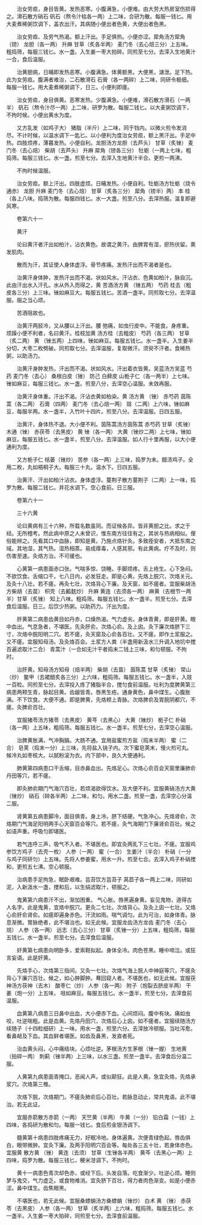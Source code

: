 <!-- { "loadSidebar": true } -->
　　治女劳疸，身目皆黄。发热恶寒。小腹满急，小便难。由大劳大热房室伤损得之。滑石散方硝石 矾石（熬令汁枯各一两）上二味，合研为散。每服一钱匕。用大麦煮稀粥饮调下，盖衣出汗。其病随小便出者色黄，大便出者色黑。

　　治女劳疸、及劳气热渴。额上汗出。手足俱热。小便亦涩。犀角汤方犀角（镑） 龙胆（各一两） 升麻 甘草（炙各半两） 麦门冬（去心焙三分）上五味。粗捣筛，每服三钱匕。水一盏。入生姜一枣大拍碎。同煎至七分。去滓入生地黄汁一合，食后温服。

　　治黄胆病，日晡即发热恶寒。小腹满急。体黄额黑。大便黑，溏泄。足下热。此为女劳疸。腹满者难治，二石散滑石 石膏（各一两碎）上二味，同研令极细。每服一钱匕。用大麦煮稀粥调下，日三。小便利即瘥。

　　治女劳疸，身目俱黄。恶寒发热。少腹满急。小便难，滑石散方滑石（一两半） 矾石（熬令汁尽一两）上二味，研罗为散。每服二钱匕。以大麦粥饮调下，不拘时候。小便出黄水为度。

　　又方乱发（如鸡子大） 猪脂（半斤）上二味，同于铛内。以微火煎令发消尽。不计时候，以温水调下一匙匕。以小便利为度治女劳疸，额上黑汗出。手足中热。四肢烦疼，薄暮发热。小便自利。龙胆汤方龙胆（去芦头） 甘草（炙锉） 麦门冬（去心焙） 柴胡（去芦头） 升麻 犀角（镑各三分） 牡蛎（一两上七味，粗捣筛。每服三钱匕。水一盏。煎至七分。去滓入生地黄汁半合。更煎一两沸。

　　不拘时候温服。

　　治女劳疸。额上汗出。四肢虚烦。日晡发热。小便自利。牡蛎汤方牡蛎（烧令通赤） 龙胆 升麻 麦门冬（去心焙） 甘草（炙各三分） 犀角（镑半）两） 本 桂（各上八味。捣筛为散。每服四钱匕。水一大盏。煎至八分。去滓热服。温复即避风寒。

　　卷第六十一

　　黄汗

　　论曰黄汗者汗出如柏汁，沾衣黄色。故谓之黄汗。由脾胃有湿，瘀热伏留。熏发肌肉。

　　散而为汗，其证使人身体虚浮。骨节疼痛。发热汗出而不渴者是也。

　　治黄汗身体肿，发热汗出而不渴。状如风水。汗沾衣、色黄如柏汁，脉自沉。此由汗出水入汗孔。水从外入而得之，黄 苦酒汤方黄 （锉五两） 芍药 桂去（粗皮各三分）上三味。锉如麻豆大。每服五钱匕。苦酒一盏半。同煎取七分。去滓温服。服之当心烦。

　　苦酒阻故也。

　　治黄汗两胫冷，又从腰以上汗出。腰 弛痛，如虫行皮中。不能食。身疼重。烦躁小便不利者，名曰黄汗。桂枝加黄 汤方桂（去粗皮） 芍药（各三两） 甘草（炙二两） 黄 （锉五两）上四味，锉如麻豆。每服五钱匕。水一盏半。入生姜半分切，大枣二枚劈破。同煎取七分。去滓温服，复取微汗。须臾不汗者。食稀热粥，以助汤力。

　　治黄汗身肿发热，汗出而不渴。状如风水。汗出着衣皆黄。吴蓝汤方吴蓝 芍药 麦门冬（去心） 桑根白皮（锉） 防己 白藓皮 山栀子仁（各一两半）上七味。锉如麻豆，每服三钱匕。水一盏。煎至八分，去滓空心温服。未效再服。

　　治黄汗身体重。汗出不渴。汗沾衣黄如柏染。黄 汤方黄 （锉） 赤芍药 茵陈蒿（各二两） 石膏（四两） 麦门冬（去心焙一两） 豉（二两）上六味，锉如麻豆，每服半两。水一盏半，入竹叶十四片。煎至八分。去滓温服。日四五服。

　　治黄汗，身体热不退。大小便不利。茵陈蒿汤方茵陈蒿 赤芍药 甘草（炙锉） 木通（锉） 赤茯苓（去黑皮） 黄 锉（各一两） 大黄（锉炒二两）上七味，锉如麻豆。每服五钱匕。水一盏半，煎至八分。去滓温服。如人行十里再服，以大小便通利为度。

　　又方栀子仁 栝蒌（锉炒） 苦参（各一两）上三味，捣罗为末。醋渍鸡子。全用二枚，丸如梧桐子大。每服三十丸，温水下。日四五服。

　　治黄汗、汗出如柏汁沾衣。身体虚浮。蔓荆子散方蔓荆子（二两）上一味，捣罗为散。每服二钱匕。井花水调下。空心食前。日三服。

　　卷第六十一

　　三十六黄

　　论曰黄病有三十六种，所载名数虽同。而证候各异。皆非黄胆之比。求之于经。无所稽考。然此病中原之人未曾识，惟东南方往往有之，其状与热病相似。俚俗能辨之。先看其口中血脉，即知是黄。乃施点烙针灸。多致痊安者，大抵东南之域。其地湿，其气热。湿热相蒸。易成瘴毒，人感其邪。有此黄病。疗不及时，则伤害至速。灸烙方治。不可缓也。

　　心黄第一病患面赤口张。气喘多惊、饶睡。手脚烦疼。舌上疮生。心下急闷。不欲饮食。舌缩口干。七八日内，必发狂走。即是心黄。先烙上脘穴，次烙关元。及灸十八壮。若不瘥。再灸七壮，次烙背心下廉。及天窗，如不瘥者。宜服柴胡汤方柴胡（去苗） 枳壳（去瓤麸炒） 升麻 黄连（去须各一两） 麻黄（去根节一两半）甘草（炙锉） 知上八味。粗捣筛。每服五钱匕。水一盏半。煎至七分。去滓食后温服。日三。后饮少热粥。以助药力。汗出为度。

　　肝黄第二病患齿黄目如丹赤，口燥热渴。气力虚劣。身体青黄，即是肝黄。眼中血出。气息急者，不堪医。先灸肝俞。次烙心俞。及上囟。灸下廉次烙脐下三寸，次烙中脘阳明二穴。若不瘥，灸天窗及心俞各百壮。又不瘥。即作土浆服之。又不瘥。宜服知母汤。及灸烙百会。土浆方人粪（半盏用新汲水三升调入地坑中搅百遍滤取汁二合） 青蒿汁（一合如无汁干者捣末二钱上三味，和匀顿服。不拘时。

　　治肝黄。知母汤方知母（焙半两） 柴胡（去苗） 茵陈蒿 甘草（炙锉） 常山（炒） 鳖甲（去裙醋炙各三分）上六味，粗捣筛。每服五钱匕。水一盏半，入豉一百粒。同煎至七分。去滓投入炼了猪脂半合，搅匀食前温服。吐利为度脾黄第三病患两颊生青，脉起目黄。齿龈皆青。唇黑生疮。通身黄色，鼻中煤生。心腹胀满。不下饮食。大便不通。即是脾黄，先烙颊上青脉。次烙脾俞及胃脘阴都穴，不瘥。灸脾俞百壮。

　　宜服猪苓汤方猪苓（去黑皮） 黄芩（去黑心） 大黄（锉炒） 栀子仁 朴硝（各一两）上五味，粗捣筛。每服五钱匕。水一盏半。煎至七分，去滓空心温服。

　　治脾黄胀满，气冲胸膈。大肠不通。宜用盐蜜煎方盐（捣末半两） 蜜（二合） 皂荚（捣末一分）上三味，先将盐入铫子内。次下蜜皂荚末，慢火煎可丸。候冷丸如枣核大。以腻粉滚为衣。内下部中，良久大便通利。

　　肺黄第四病患口干舌缩，目赤鼻血出。先烙足心。次烙心俞百会天窗里廉肺俞丹田等穴，若不瘥。

　　即灸肺俞期门气海穴百壮，若烦渴欲得饮水。及大便不利。宜服黄硝汤方大黄（锉炒） 硝石（碎各半两）上二味，和匀。用水二盏。煎至一盏，去滓空心分温二服。

　　肾黄第五病患脚冷，面目俱青。身上冷。脐下结硬。气急冲心。先烙肾俞，次烙期门气海足阳明两手心天窗百会等穴。若不瘥，灸气海期门下廉肾俞百壮。候之如语声重。呼吸匀即堪医。

　　若气连呼三声，吸气不入者。不堪医也。即宜灸两乳下三七壮。不瘥。宜服鸡参饮方鸡子（去壳一枚） 人参（一两） 蜜（一合） 生姜汁（半合） 朴硝（一分与鸡子同研匀）上五味。先将人参姜蜜，用水一升。煎至七合。去滓入鸡子朴硝搅和，更煎五七沸。空心顿服。

　　治病患手足拘急，眠卧艰难。芸苔饮方芸苔子 莴苣子各一两上二味，同研如泥，入新汲水一盏，搅和后，以生绢滤取汁，顿服之。

　　鬼黄第六病患汗不出，渐加困重。 气心胀。唇黑遍身黄。妄见鬼物，道得古人名字。此是鬼黄，宜烙中脘穴。更灸二七壮。次烙背心。及灸上囟一七壮。又烙心俞肝俞肾俞。如瘥即遍身赤色。汗流如雨。喘气调匀。此为可治，如身体青。脉息渐微。胃脉绝者，此不堪治也。如无此候。宜服龙齿汤方龙齿 麦门冬（去心焙） 人参（各一两） 远志（去心三分） 甘草（炙锉一分）上五味，粗捣筛，每服五钱匕。水一盏半。煎至七分。去滓食后温服。

　　奸黄第七病患向明卧多，爱索鞋拟起。身体全冷。肉色苍黑。睡中啼泣。或狂言妄语。此是奸黄。

　　先烙手心，次烙第三指间。又灸一七壮。次烙气海上脘人中神庭等穴，不瘥灸背心下廉穴百壮。候之，如心肿脚肿。蓦回窥人者。不堪医也，如无此候。宜服茯神汤方茯神（去木） 酸枣仁（炒） 人参（各一两） 附子（炮裂去脐皮半两） 干姜（炮一分）上五味， 咀如麻豆。每服五钱匕。水一盏半，煎至七分。去滓食前温服。

　　血黄第八病患三日鼻中出血，大小便赤下血。心间烦闷。腹中有块。痛如虫咬，吐逆喘粗。此是血黄。先烙丹田穴，次烙后心上囟。如不瘥者。宜服续随汤方续随子（十四粒细研）上一味。用水一盏，煎至六分。去滓放冷顿服。当吐泻愈。看鼻衄及下血。其血鲜者堪医。如齿及鼻黑，发直者死。

　　治血黄头闷，心中痛结块。心烦吐逆。茅根汤方生茅根（锉一握） 生地黄（拍碎一两） 刺蓟（锉半两）上三味，以水三盏。煎至一盏半。去滓食后分温二服。

　　人黄第九病患面青掩口，恶闻人声。或似颠狂。此是人黄。急宜灸烙，先烙承浆穴。次烙第三椎。

　　次烙下脘，次烙期门。不瘥灸肺俞后心百壮。若脉息动止，常共鬼语。此不堪治。若无此证。

　　宜服赤箭散方赤箭（一两） 天竺黄（半两） 牛黄（一分） 铅白霜（一钱）上四味，各捣研为散和匀。每服一钱匕。食后煎金银汤调下。

　　髓黄第十病患四肢疼痛无力，好眠冷地。身体遍黄。次便青绿色起。唇齿俱白，眼带微肿。宜灸下廉。及两手阳明穴百会等。每处各三五十壮，若身体赤色。宜服黄 散方黄 （锉） 黄连（去须） 甘草（生锉各半两） 黄芩（去黑心一两）上四味，捣罗为散。每服三钱匕，粳米泔调下。不拘时。

　　黄十一病患色青次却色赤，或经下后。头发自落。吃食渐少。吐逆心烦。睡则梦与鬼交，气力虚乏。或食物难消。宜灸脐下百壮，得力者肉色渐变。如是小便赤涩。鼻中煤生。齿焦眼黑。

　　不堪医也，若无此候。宜服桑螵蛸汤方桑螵蛸（锉炒） 白术 黄 （锉） 赤茯苓（去黑皮） 人参（各一两） 甘草（炙半两）上六味，粗捣筛。每服五钱匕。水一盏半。入生姜一枣大拍碎，同煎至七分。去滓食前温服。

